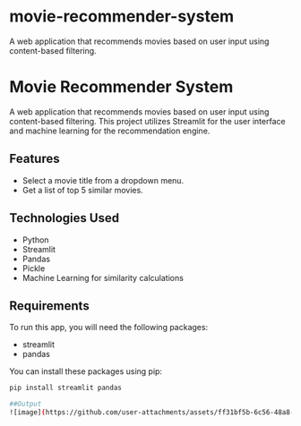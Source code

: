 # movie-recommender-system
A web application that recommends movies based on user input using content-based filtering.
# Movie Recommender System  

A web application that recommends movies based on user input using content-based filtering. This project utilizes Streamlit for the user interface and machine learning for the recommendation engine.  

## Features  
- Select a movie title from a dropdown menu.  
- Get a list of top 5 similar movies.  

## Technologies Used  
- Python  
- Streamlit  
- Pandas  
- Pickle  
- Machine Learning for similarity calculations  

## Requirements  
To run this app, you will need the following packages:  
- streamlit  
- pandas  

You can install these packages using pip:  

```bash  
pip install streamlit pandas

##Output
![image](https://github.com/user-attachments/assets/ff31bf5b-6c56-48a8-810a-5fcc94d764fc)


